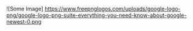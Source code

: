 ![Some Image] https://www.freepnglogos.com/uploads/google-logo-png/google-logo-png-suite-everything-you-need-know-about-google-newest-0.png
